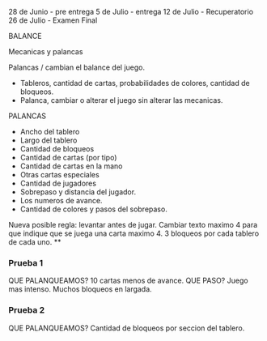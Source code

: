 28 de Junio - pre entrega
5 de Julio - entrega
12 de Julio - Recuperatorio
26 de Julio - Examen Final

BALANCE

Mecanicas y palancas

Palancas / cambian el balance del juego.
* Tableros, cantidad de cartas, probabilidades de colores, cantidad de bloqueos.
* Palanca, cambiar o alterar el juego sin alterar las mecanicas.




PALANCAS

* Ancho del tablero
* Largo del tablero
* Cantidad de bloqueos
* Cantidad de cartas (por tipo)
* Cantidad de cartas en la mano
* Otras cartas especiales
* Cantidad de jugadores
* Sobrepaso y distancia del jugador.
* Los numeros de avance.
* Cantidad de colores y pasos del sobrepaso.

Nueva posible regla: levantar antes de jugar.
Cambiar texto maximo 4 para que indique que se juega una carta maximo 4.
3 bloqueos por cada tablero de cada uno. **

### Prueba 1
QUE PALANQUEAMOS? 10 cartas menos de avance.
QUE PASO? Juego mas intenso. Muchos bloqueos en largada.

### Prueba 2
QUE PALANQUEAMOS? Cantidad de bloqueos por seccion del tablero.

